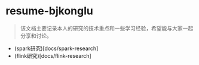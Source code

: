 # resume-bjkonglu
> 该文档主要记录本人的研究的技术重点和一些学习经验，希望能与大家一起分享和讨论。

- (spark研究)[docs/spark-research]
- (flink研究)[docs/flink-research]
